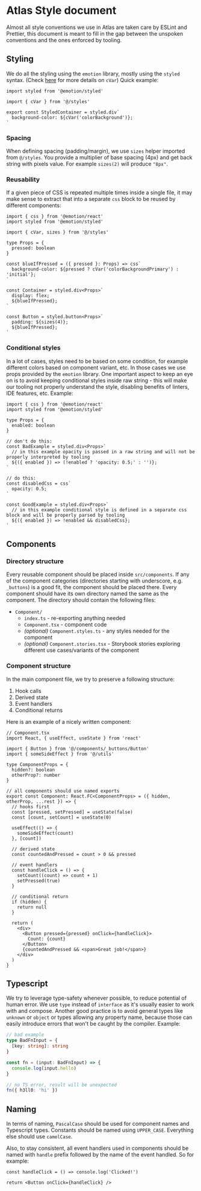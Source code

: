 # Atlas Style document

Almost all style conventions we use in Atlas are taken care by ESLint and Prettier, this document is meant to fill in the gap between the unspoken conventions and the ones enforced by tooling.

## Styling

We do all the styling using the `emotion` library, mostly using the `styled` syntax. (Check [here](overview.md#Styling) for more details on `cVar`) Quick example:

```tsx
import styled from '@emotion/styled'

import { cVar } from '@/styles'

export const StyledContainer = styled.div`
  background-color: ${cVar('colorBackground')};
`
```

### Spacing

When defining spacing (padding/margin), we use `sizes` helper imported from `@/styles`. You provide a multiplier of base spacing (4px) and get back string with pixels value. For example `sizes(2)` will produce `"8px"`.

### Reusability

If a given piece of CSS is repeated multiple times inside a single file, it may make sense to extract that into a separate `css` block to be reused by different components:

```tsx
import { css } from '@emotion/react'
import styled from '@emotion/styled'

import { cVar, sizes } from '@/styles'

type Props = {
  pressed: boolean
}

const blueIfPressed = ({ pressed }: Props) => css`
  background-color: ${pressed ? cVar('colorBackgroundPrimary') : 'initial'};
`

const Container = styled.div<Props>`
  display: flex;
  ${blueIfPressed};
`

const Button = styled.button<Props>`
  padding: ${sizes(4)};
  ${blueIfPressed};
`
```

### Conditional styles

In a lot of cases, styles need to be based on some condition, for example different colors based on component variant, etc. In those cases we use props provided by the `emotion` library. One important aspect to keep an eye on is to avoid keeping conditional styles inside raw string - this will make our tooling not properly understand the style, disabling benefits of linters, IDE features, etc. Example:

```tsx
import { css } from '@emotion/react'
import styled from '@emotion/styled'

type Props = {
  enabled: boolean
}

// don't do this:
const BadExample = styled.div<Props>`
  // in this example opacity is passed in a raw string and will not be properly interpreted by tooling
  ${({ enabled }) => (!enabled ? 'opacity: 0.5;' : '')};
`

// do this:
const disabledCss = css`
  opacity: 0.5;
`

const GoodExample = styled.div<Props>`
  // in this example conditional style is defined in a separate css block and will be properly parsed by tooling
  ${({ enabled }) => !enabled && disabledCss};
`
```

## Components

### Directory structure

Every reusable component should be placed inside `src/components`. If any of the component categories (directories starting with underscore, e.g. `_buttons`) is a good fit, the component should be placed there. Every component should have its own directory named the same as the component. The directory should contain the following files:

- `Component/`
  - `index.ts` - re-exporting anything needed
  - `Component.tsx` - component code
  - _(optional)_ `Component.styles.ts` - any styles needed for the component
  - _(optional)_ `Component.stories.tsx` - Storybook stories exploring different use cases/variants of the component

### Component structure

In the main component file, we try to preserve a following structure:

1. Hook calls
2. Derived state
3. Event handlers
4. Conditional returns

Here is an example of a nicely written component:

```tsx
// Component.tsx
import React, { useEffect, useState } from 'react'

import { Button } from '@/components/_buttons/Button'
import { someSideEffect } from '@/utils'

type ComponentProps = {
  hidden?: boolean
  otherProp?: number
}

// all components should use named exports
export const Component: React.FC<ComponentProps> = ({ hidden, otherProp, ...rest }) => {
  // hooks first
  const [pressed, setPressed] = useState(false)
  const [count, setCount] = useState(0)

  useEffect(() => {
    someSideEffect(count)
  }, [count])

  // derived state
  const countedAndPressed = count > 0 && pressed

  // event handlers
  const handleClick = () => {
    setCount((count) => count + 1)
    setPressed(true)
  }

  // conditional return
  if (hidden) {
    return null
  }

  return (
    <div>
      <Button pressed={pressed} onClick={handleClick}>
        Count: {count}
      </Button>
      {countedAndPressed && <span>Great job!</span>}
    </div>
  )
}
```

## Typescript

We try to leverage type-safety whenever possible, to reduce potential of human error. We use `type` instead of `interface` as it's usually easier to work with and compose. Another good practice is to avoid general types like `unknown` or `object` or types allowing any property name, because those can easily introduce errors that won't be caught by the compiler. Example:

```ts
// bad example
type BadFnInput = {
  [key: string]: string
}

const fn = (input: BadFnInput) => {
  console.log(input.hello)
}

// no TS error, result will be unexpected
fn({ h3ll0: 'hi' })
```

## Naming

In terms of naming, `PascalCase` should be used for component names and Typescript types. Constants should be named using `UPPER_CASE`. Everything else should use `camelCase`.

Also, to stay consistent, all event handlers used in components should be named with `handle` prefix followed by the name of the event handled. So for example:

```tsx
const handleClick = () => console.log('Clicked!')

return <Button onClick={handleClick} />
```
